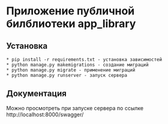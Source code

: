 # Приложение публичной билблиотеки app_library

## Установка

```
* pip install -r requirements.txt - установка зависимостей
* python manage.py makemigrations - создание миграций
* python manage.py migrate - применение миграций
* python manage.py runserver - запуск сервера
```

## Документация
Можно просмотреть при запуске сервера по ссылке http://localhost:8000/swagger/